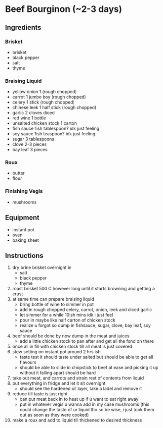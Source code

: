 # Beef Bourginon (~2-3 days)
## Ingredients 
###  Brisket 
- brisket
- black pepper
- salt
- thyme

### Braising Liquid
- yellow onion 1 (rough chopped)
- carrot 1 jumbo boy (rough chopped)
- celery 1 stick (rough chopped)
- chinese leek 1 half stick (rough chopped)
- garlic 2 cloves diced
- red wine 1 bottle 
- unsalted chicken stock 1 carton
- fish sauce 1ish tablespoon? idk just feeling
- soy sauce 1ish teaspoon? idk just feeling
- sugar 3 tablespoons 
- clove 2-3 pieces
- bay leaf 3 pieces 

### Roux  
- butter
- flour

### Finishing Vegis 
- mushrooms

## Equipment
- instant pot
- oven 
- baking sheet


## Instructions
1. dry brine brisket overnight in 
   - salt
   - black pepper
   - thyme
2. roast brisket 500 C however long until it starts browning and getting a crust 
3. at same time can prepare braising liquid 
   - bring bottle of wine to simmer in pot 
   - add in rough chopped celery, carrot, onion, leek and diced garlic
   - let simmer for a while 10ish mins idk i just feel
   - pour in maybe like half carton of chicken stock
   - realize u forgot so dump in fishsauce, sugar, clove, bay leaf, soy sauce
4. beef should be done by now dump in the meat and juices
   - add a little chicken stock to pan after and get all the fond on there
5. once all in fill with chicken stock till all meat is just covered
6. stew setting on instant pot around 2 hrs ish 
   - taste test it should taste under salted but should be able to get all flavours
   - should be able to slide in chopstick to beef at ease and picking it up without 
   it falling apart should be hard
7. take out meat, and carrots and strain rest of contents from liquid
8. put everything in fridge and let it sit overnight 
   - should see the hardened oil layer, take a ladel and remove it    
9. reduce till taste is just right 
   - can put meat back in to heat up if u want to eat right away
   - put in whatever vegis u wanna add in my case mushrooms
   (this could change the taste of ur liquid tho so be wise, 
   i just took them out as soon as they were cooked)
10. make a roux and add to liquid till thickened to desired thickness